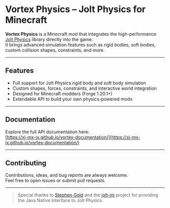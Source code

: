 # Vortex Physics – Jolt Physics for Minecraft

**Vortex Physics** is a Minecraft mod that integrates the high-performance [Jolt Physics](https://github.com/jrouwe/JoltPhysics) library directly into the game.  
It brings advanced simulation features such as rigid bodies, soft bodies, custom collision shapes, constraints, and more.

---

## Features

- Full support for Jolt Physics rigid body and soft body simulation
- Custom shapes, forces, constraints, and interactive world integration
- Designed for Minecraft modders (Forge 1.20.1+)
- Extendable API to build your own physics-powered mods

---

## Documentation

Explore the full API documentation here:  
[https://xi-mx-ix.github.io/vortex-documentation/](https://xi-mx-ix.github.io/vortex-documentation/)

---

## Contributing

Contributions, ideas, and bug reports are always welcome.  
Feel free to open issues or submit pull requests.

---

> Special thanks to [Stephen Gold](https://github.com/stephengold) and the [jolt-jni](https://github.com/stephengold/jolt-jni) project for providing the Java Native Interface to Jolt Physics.
